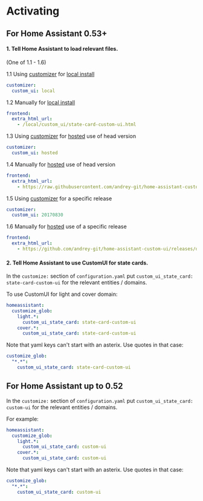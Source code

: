 # Activating

## For Home Assistant 0.53+

#### 1. Tell Home Assistant to load relevant files.
(One of 1.1 - 1.6)

1.1 Using [customizer](https://github.com/andrey-git/home-assistant-customizer/) for [local install](installing.md#local-install)
```yaml
customizer:
  custom_ui: local
```

1.2 Manually for [local install](installing.md#local-install)
```yaml
frontend:
  extra_html_url:
    - /local/custom_ui/state-card-custom-ui.html
```

1.3 Using [customizer](https://github.com/andrey-git/home-assistant-customizer/) for [hosted](installing.md#hosted-use-053) use of head version
```yaml
customizer:
  custom_ui: hosted
```

1.4 Manually for [hosted](installing.md#hosted-use-053) use of head version
```yaml
frontend:
  extra_html_url:
    - https://raw.githubusercontent.com/andrey-git/home-assistant-custom-ui/master/state-card-custom-ui.html
```

1.5 Using [customizer](https://github.com/andrey-git/home-assistant-customizer/) for a specific release
```yaml
customizer:
  custom_ui: 20170830
```

1.6 Manually for [hosted](installing.md#hosted-use-053) use of a specific release
```yaml
frontend:
  extra_html_url:
    - https://github.com/andrey-git/home-assistant-custom-ui/releases/download/20170830/state-card-custom-ui.html
```

#### 2. Tell Home Assistant to use CustomUI for state cards.

In the `customize:` section of `configuration.yaml` put `custom_ui_state_card: state-card-custom-ui` for the relevant entities / domains.

To use CustomUI for light and cover domain:
```yaml
homeassistant:
  customize_glob:
    light.*:
      custom_ui_state_card: state-card-custom-ui
    cover.*:
      custom_ui_state_card: state-card-custom-ui
```

Note that yaml keys can't start with an asterix. Use quotes in that case:
```yaml
customize_glob:
  "*.*":
    custom_ui_state_card: state-card-custom-ui
```


## For Home Assistant up to 0.52
In the `customize:` section of `configuration.yaml` put `custom_ui_state_card: custom-ui` for the relevant entities / domains.

For example:
```yaml
homeassistant:
  customize_glob:
    light.*:
      custom_ui_state_card: custom-ui
    cover.*:
      custom_ui_state_card: custom-ui
```

Note that yaml keys can't start with an asterix. Use quotes in that case:
```yaml
customize_glob:
  "*.*":
    custom_ui_state_card: custom-ui
```
